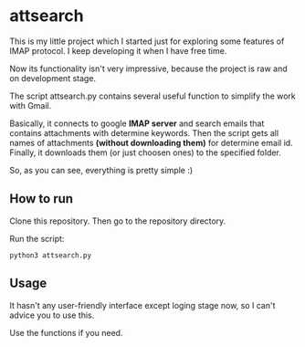 attsearch
===================
This is my little project which I started just for exploring some features of IMAP protocol. I keep developing it when I have free time. 

Now its functionality isn't very impressive, because the project is raw and on development stage. 

The script attsearch.py contains several useful function to simplify the work with Gmail. 

Basically, it connects to google <b>IMAP server</b> and search emails that contains attachments with determine keywords. Then the script gets all names of attachments <strong>(without downloading them)</strong> for determine email id. Finally, it downloads them (or just choosen ones) to the specified folder. 

So, as you can see, everything is pretty simple :) 

How to run
----------
Clone this repository. Then go to the repository directory.

Run the script:
```
python3 attsearch.py
```

Usage
-----

It hasn't any user-friendly interface except loging stage now, so I can't advice you to use this.

Use the functions if you need. 

